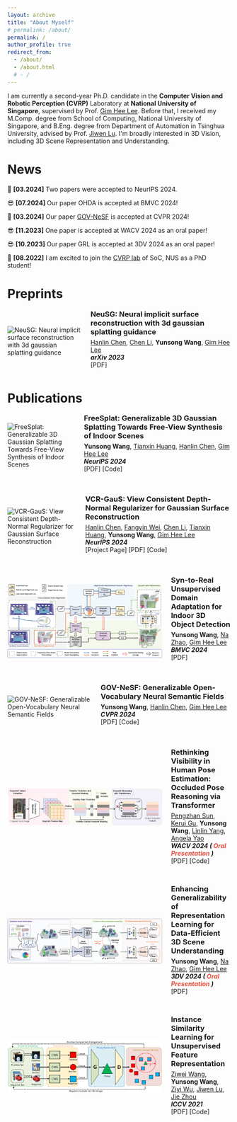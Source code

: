 ```yaml
---
layout: archive
title: "About Myself"
# permalink: /about/
permalink: /
author_profile: true
redirect_from:
  - /about/
  - /about.html
  # - /
---
```


I am currently a second-year Ph.D. candidate in the <strong>Computer Vision and Robotic Perception (CVRP)</strong> Laboratory at <strong> National University of Singapore</strong>, supervised by Prof. [Gim Hee Lee](https://www.comp.nus.edu.sg/~leegh/). Before that, I received my M.Comp. degree from School of Computing, National University of Singapore, and B.Eng. degree from Department of Automation in Tsinghua University, advised by Prof. [Jiwen Lu]([https://scholar.google.com/citations?user=WH0J_34AAAAJ&hl=en](http://ivg.au.tsinghua.edu.cn/Jiwen_Lu/)). I'm broadly interested in 3D Vision, including 3D Scene Representation and Understanding. 


News
======

<div class="mini">
  <p>🚀 <strong>[03.2024]</strong> Two papers were accepted to NeurIPS 2024.
  <p>😎 <strong>[07.2024]</strong> Our paper OHDA is accepted at BMVC 2024!</p>
  <p>🙇 <strong>[03.2024]</strong> Our paper <a href="https://arxiv.org/pdf/2404.00931">GOV-NeSF</a> is accepted at CVPR 2024!</p>
  <p>😎 <strong>[11.2023]</strong> One paper is accepted at WACV 2024 as an oral paper!</p>
  <p>😎 <strong>[10.2023]</strong> Our paper GRL is accepted at 3DV 2024 as an oral paper!</p>
  <!-- <div id="hidden-news" style="display: none;">-->
  <p>🚀 <strong>[08.2022]</strong> I am excited to join the <a href="https://www.comp.nus.edu.sg/~leegh/">CVRP lab</a> of SoC, NUS as a PhD student!</p>
  <!-- <p>🙇 [03.2021] I joined <b>Alibaba DAMO Academy</b> to work as a computer vision algorithm engineer!</p>
  <p>🚀 [01.2021] I am awarded the <a href="#">Excellent Graduation Thesis</a> in Beihang University!</p>
  <p>🚀 [01.2021] I am awarded the <a href="#">Excellent Graduate</a> in Beihang University!</p>
  <p>🚀 [12.2020] I am awarded the <a href="#">National Scholarship in China</a>!</p>
  <p>😎 [09.2020] Our paper <a href="https://arxiv.org/pdf/2009.04247.pdf">BNAS</a> is accepted at IJCV!</p>
  <p>😎 [07.2020] Our paper <a href="https://arxiv.org/pdf/2008.00698.pdf">ABanditNAS</a> is accepted at ECCV 2020!</p>
  <p>🙇 [06.2020] I joined <b>Alibaba DAMO Academy</b> as a research intern!</p>
  <p>😎 [04.2020] Our paper <a href="https://www.ijcai.org/proceedings/2020/0144.pdf">CP-NAS</a> is accepted at IJCAI 2020!</p>
  <p>😎 [11.2019] Our paper <a href="https://openaccess.thecvf.com/content_CVPR_2020/papers/Zhuo_Cogradient_Descent_for_Bilinear_Optimization_CVPR_2020_paper.pdf">CoGD</a> is accepted at CVPR 2020!</p>
  <p>😎 [10.2019] Our paper <a href="https://arxiv.org/pdf/1911.10862v1.pdf">BNAS</a> is accepted at AAAI 2020!</p> -->
    <!-- <p>✈️ [03.2021] I joined <b>Alibaba DAMO Academy</b> to work as a computer vision algorithm engineer!</p>
    <p>🏆 [15.03.2024] Received the .</p> -->
    <!-- 你可以在这里添加更多隐藏的新闻项 -->
<!--   </div> -->
</div>



Preprints
======
<div style="display: flex; align-items: center; margin-bottom: 40px;">
  <img src="images/NeuSG.jpg" alt="NeuSG: Neural implicit surface reconstruction with 3d gaussian splatting guidance" style="width: 350px; height: auto; margin-right: 20px;">

  <div>
    <h3 style="margin: 0;">NeuSG: Neural implicit surface reconstruction with 3d gaussian splatting guidance</h3>
    <p style="margin: 5px 0;">
          <a href="https://hlinchen.github.io/">Hanlin Chen</a>,
          <a href="https://chaneyddtt.github.io/">Chen Li</a>,
          <strong>Yunsong Wang</strong>,
          <a href="https://www.comp.nus.edu.sg/~leegh/">Gim Hee Lee</a>
          <br>
      <b><em>arXiv 2023</em></b><br>
      <!-- <a href="https://projectpage.com" style="text-decoration: none;">[Project Page]</a> -->
      <a href="https://arxiv.org/pdf/2312.00846" style="text-decoration: none;">[PDF]</a>
      <!-- <a href="https://github.com/wangys16/GOV-NeSF" style="text-decoration: none;">[Code]</a> -->
      <!-- <a href="https://video.com" style="text-decoration: none;">[Video]</a> -->
      <!-- <a class="more-link" href="https://github.com/HeliosZhao/Animate124" target="_blank"><img alt="GitHub stars" align="right"
        src="https://img.shields.io/github/stars/HeliosZhao/Animate124?style=social"></a> -->
    </p>
    <!-- <p style="margin: 5px 0;">
      The first work to animate a single in-the-wild image into 3D video through textual motion descriptions.
    </p> -->
    <div style="display: flex; align-items: center; margin-top: 10px;">
      <a href="https://github.com/yourrepo" style="display: flex; align-items: center; text-decoration: none; color: #000;">
      </a>
    </div>
  </div>
</div>

Publications
======
<div style="display: flex; align-items: center; margin-bottom: 40px;">
  <img src="images/FreeSplat.jpg" alt="FreeSplat: Generalizable 3D Gaussian Splatting Towards Free-View Synthesis of Indoor Scenes" style="width: 350px; height: auto; margin-right: 20px;">
  <div>
    <h3 style="margin: 0;">FreeSplat: Generalizable 3D Gaussian Splatting Towards Free-View Synthesis of Indoor Scenes</h3>
    <p style="margin: 5px 0;">
          <strong>Yunsong Wang</strong>,
          <a href="https://tianxinhuang.github.io/">Tianxin Huang</a>,
          <a href="https://hlinchen.github.io/">Hanlin Chen</a>,
          <a href="https://www.comp.nus.edu.sg/~leegh/">Gim Hee Lee</a>
          <br>
      <b><em>NeurIPS 2024</em></b><br>
      <!-- color: #0073e6; -->
      <!-- <a href="https://hlinchen.github.io/projects/VCR-GauS/" style="text-decoration: none; ">[Project Page]</a> -->
      <a href="https://arxiv.org/pdf/2405.17958" style="text-decoration: none;">[PDF]</a> 
      <a href="https://github.com/wangys16/FreeSplat" style="text-decoration: none;">[Code]</a>
      <!-- <a href="https://video.com" style="text-decoration: none;">Video</a> / -->
      <!-- <a class="more-link" href="https://github.com/HeliosZhao/Animate124" target="_blank"><img alt="GitHub stars" align="right"
        src="https://img.shields.io/github/stars/HeliosZhao/Animate124?style=social"></a> -->
    </p>
    <!-- <p style="margin: 5px 0;">
      The first work to animate a single in-the-wild image into 3D video through textual motion descriptions.
    </p> -->
    <div style="display: flex; align-items: center; margin-top: 10px;">
      <a href="https://github.com/yourrepo" style="display: flex; align-items: center; text-decoration: none; color: #000;">
      </a>
    </div>
  </div>
</div>

<div style="display: flex; align-items: center; margin-bottom: 40px;">
  <img src="images/VCR-GauS.jpg" alt="VCR-GauS: View Consistent Depth-Normal Regularizer for Gaussian Surface Reconstruction" style="width: 350px; height: auto; margin-right: 20px;">
  <div>
    <h3 style="margin: 0;">VCR-GauS: View Consistent Depth-Normal Regularizer for Gaussian Surface Reconstruction</h3>
    <p style="margin: 5px 0;">
          <a href="https://hlinchen.github.io/">Hanlin Chen</a>,
          <a href="https://weify627.github.io/">Fangyin Wei</a>,
          <a href="https://chaneyddtt.github.io/">Chen Li</a>,
          <a href="https://tianxinhuang.github.io/">Tianxin Huang</a>,
          <strong>Yunsong Wang</strong>,
          <a href="https://www.comp.nus.edu.sg/~leegh/">Gim Hee Lee</a>
          <br>
      <b><em>NeurIPS 2024</em></b><br>
      <!-- color: #0073e6; -->
      <a href="https://hlinchen.github.io/projects/VCR-GauS/" style="text-decoration: none; ">[Project Page]</a>
      <a href="https://arxiv.org/pdf/2406.05774" style="text-decoration: none;">[PDF]</a> 
      <a href="https://github.com/HLinChen/VCR-GauS" style="text-decoration: none;">[Code]</a>
      <!-- <a href="https://video.com" style="text-decoration: none;">Video</a> / -->
      <!-- <a class="more-link" href="https://github.com/HeliosZhao/Animate124" target="_blank"><img alt="GitHub stars" align="right"
        src="https://img.shields.io/github/stars/HeliosZhao/Animate124?style=social"></a> -->
    </p>
    <!-- <p style="margin: 5px 0;">
      The first work to animate a single in-the-wild image into 3D video through textual motion descriptions.
    </p> -->
    <div style="display: flex; align-items: center; margin-top: 10px;">
      <a href="https://github.com/yourrepo" style="display: flex; align-items: center; text-decoration: none; color: #000;">
      </a>
    </div>
  </div>
</div>

<div style="display: flex; align-items: center; margin-bottom: 40px;">
  <img src="images/OHDA.jpg" alt="Syn-to-Real Unsupervised Domain Adaptation for Indoor 3D Object Detection" style="width: 350px; height: auto; margin-right: 20px;">

  <div>
    <h3 style="margin: 0;">Syn-to-Real Unsupervised Domain Adaptation for Indoor 3D Object Detection</h3>
    <p style="margin: 5px 0;">
          <strong>Yunsong Wang</strong>,
          <a href="https://na-z.github.io">Na Zhao</a>,
          <a href="https://www.comp.nus.edu.sg/~leegh/">Gim Hee Lee</a>
          <br>
      <b><em>BMVC 2024</em></b><br>
      <!-- color: #0073e6; -->
      <!-- <a href="https://projectpage.com" style="text-decoration: none; ">Project Page</a> / -->
      <a href="https://arxiv.org/pdf/2406.11311" style="text-decoration: none;">[PDF]</a> 
<!--       <a href="https://github.com/wangys16/GOV-NeSF" style="text-decoration: none;">[Code]</a> -->
      <!-- <a href="https://video.com" style="text-decoration: none;">Video</a> / -->
      <!-- <a class="more-link" href="https://github.com/HeliosZhao/Animate124" target="_blank"><img alt="GitHub stars" align="right"
        src="https://img.shields.io/github/stars/HeliosZhao/Animate124?style=social"></a> -->
    </p>
    <!-- <p style="margin: 5px 0;">
      The first work to animate a single in-the-wild image into 3D video through textual motion descriptions.
    </p> -->
    <div style="display: flex; align-items: center; margin-top: 10px;">
      <a href="https://github.com/yourrepo" style="display: flex; align-items: center; text-decoration: none; color: #000;">
      </a>
    </div>
  </div>
</div>

<div style="display: flex; align-items: center; margin-bottom: 40px;">
  <img src="images/GOV-NeSF.jpg" alt="GOV-NeSF: Generalizable Open-Vocabulary Neural Semantic Fields" style="width: 350px; height: auto; margin-right: 20px;">

  <div>
    <h3 style="margin: 0;">GOV-NeSF: Generalizable Open-Vocabulary Neural Semantic Fields</h3>
    <p style="margin: 5px 0;">
          <strong>Yunsong Wang</strong>,
          <a href="https://hlinchen.github.io/">Hanlin Chen</a>,
          <a href="https://www.comp.nus.edu.sg/~leegh/">Gim Hee Lee</a>
          <br>
      <b><em>CVPR 2024</em></b><br>
      <!-- color: #0073e6; -->
      <!-- <a href="https://projectpage.com" style="text-decoration: none; ">Project Page</a> / -->
      <a href="https://arxiv.org/pdf/2404.00931" style="text-decoration: none;">[PDF]</a> 
      <a href="https://github.com/wangys16/GOV-NeSF" style="text-decoration: none;">[Code]</a>
      <!-- <a href="https://video.com" style="text-decoration: none;">Video</a> / -->
      <!-- <a class="more-link" href="https://github.com/HeliosZhao/Animate124" target="_blank"><img alt="GitHub stars" align="right"
        src="https://img.shields.io/github/stars/HeliosZhao/Animate124?style=social"></a> -->
    </p>
    <!-- <p style="margin: 5px 0;">
      The first work to animate a single in-the-wild image into 3D video through textual motion descriptions.
    </p> -->
    <div style="display: flex; align-items: center; margin-top: 10px;">
      <a href="https://github.com/yourrepo" style="display: flex; align-items: center; text-decoration: none; color: #000;">
      </a>
    </div>
  </div>
</div>

<div style="display: flex; align-items: center; margin-bottom: 40px;">
  <img src="images/rethink.jpg" alt="Rethinking Visibility in Human Pose Estimation: Occluded Pose Reasoning via Transformers" style="width: 350px; height: auto; margin-right: 20px;">

  <div>
    <h3 style="margin: 0;">Rethinking Visibility in Human Pose Estimation: Occluded Pose Reasoning via Transformer</h3>
    <p style="margin: 5px 0;">
      <a href="https://pengzhansun.github.io/">Pengzhan Sun</a>,
      <a href="https://www.comp.nus.edu.sg/~keruigu/">Kerui Gu</a>,
      <strong>Yunsong Wang</strong>,
      <a href="=https://mu4yang.com">Linlin Yang</a>,
      <a href="https://www.comp.nus.edu.sg/~ayao/">Angela Yao</a>
      <br>
      <b><em>WACV 2024 (<i style="color:#e74d3c"> Oral Presentation </i>)</em></b><br>
      <a href="https://openaccess.thecvf.com/content/WACV2024/papers/Sun_Rethinking_Visibility_in_Human_Pose_Estimation_Occluded_Pose_Reasoning_via_WACV_2024_paper.pdf" style="text-decoration: none;">[PDF]</a>
      <a href="https://github.com/pengzhansun/Occluded-Pose-Reasoning" style="text-decoration: none;">[Code]</a>
    </p>
  </div>
</div>

<div style="display: flex; align-items: center; margin-bottom: 40px;">
  <img src="images/GRL.jpg" alt="Enhancing Generalizability of Representation Learning for Data-Efficient 3D Scene Understanding" style="width: 350px; height: auto; margin-right: 20px;">

  <div>
    <h3 style="margin: 0;">Enhancing Generalizability of Representation Learning for Data-Efficient 3D Scene Understanding</h3>
    <p style="margin: 5px 0;">
      <strong>Yunsong Wang</strong>,
      <a href="https://na-z.github.io">Na Zhao</a>,
      <a href="https://www.comp.nus.edu.sg/~leegh/">Gim Hee Lee</a>
      <br>
      <b><em>3DV 2024 (<i style="color:#e74d3c"> Oral Presentation </i>)</em></b><br>
      <a href="https://arxiv.org/abs/2406.11283" style="text-decoration: none;">[PDF]</a>
      <!--<a href="https://github.com/HLinChen/GNeSF" style="text-decoration: none;">[Code]</a>-->
    </p>
  </div>
</div>

<div style="display: flex; align-items: center; margin-bottom: 40px;">
  <img src="images/ISL.png" alt="Instance Similarity Learning for Unsupervised Feature Representation" style="width: 350px; height: auto; margin-right: 20px;">

  <div>
    <h3 style="margin: 0;">Instance Similarity Learning for Unsupervised Feature Representation</h3>
    <p style="margin: 5px 0;">
      <a href="https://ziweiwangthu.github.io">Ziwei Wang</a>,
      <strong>Yunsong Wang</strong>,
      <a href="https://wuziyi616.github.io">Ziyi Wu</a>,
      <a href="http://ivg.au.tsinghua.edu.cn/Jiwen_Lu/">Jiwen Lu</a>,
      <a href="https://scholar.google.com/citations?user=6a79aPwAAAAJ&hl=en&authuser=1">Jie Zhou</a>
      <br>
      <b><em>ICCV 2021</em></b><br>
      <a href="https://arxiv.org/abs/2108.02721" style="text-decoration: none;">[PDF]</a>
      <a href="https://github.com/ZiweiWangTHU/ISL" style="text-decoration: none;">[Code]</a>
    </p>
  </div>
</div>


